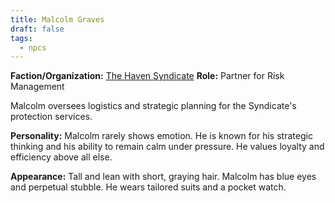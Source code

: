 ```yaml
---
title: Malcolm Graves
draft: false
tags:
  - npcs
---
```

**Faction/Organization:** [The Haven Syndicate](the-haven-syndicate.md)
**Role:** Partner for Risk Management

Malcolm oversees logistics and strategic planning for the Syndicate's protection services.

**Personality:** Malcolm rarely shows emotion. He is known for his strategic thinking and his ability to remain calm under pressure. He values loyalty and efficiency above all else.

**Appearance:** Tall and lean with short, graying hair. Malcolm has blue eyes and perpetual stubble. He wears tailored suits and a pocket watch.